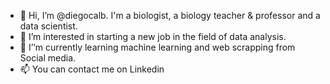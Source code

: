 - 👋 Hi, I’m @diegocalb. I'm a biologist, a biology teacher & professor and a data scientist.
- 👀 I’m interested in starting a new job in the field of data analysis.
- 🌱 I’’m currently learning machine learning and web scrapping from Social media.
- 📫 You can contact me on Linkedin

<!---
diegocalb/diegocalb is a ✨ special ✨ repository because its `README.md` (this file) appears on your GitHub profile.
You can click the Preview link to take a look at your changes.
--->
